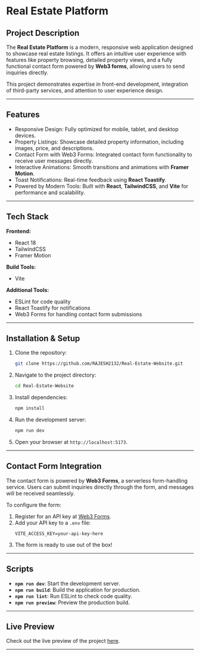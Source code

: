 # Real Estate Platform

## Project Description
The **Real Estate Platform** is a modern, responsive web application designed to showcase real estate listings. It offers an intuitive user experience with features like property browsing, detailed property views, and a fully functional contact form powered by **Web3 forms**, allowing users to send inquiries directly.

This project demonstrates expertise in front-end development, integration of third-party services, and attention to user experience design.

---

## Features
- Responsive Design: Fully optimized for mobile, tablet, and desktop devices.
- Property Listings: Showcase detailed property information, including images, price, and descriptions.
- Contact Form with Web3 Forms: Integrated contact form functionality to receive user messages directly.
- Interactive Animations: Smooth transitions and animations with **Framer Motion**.
- Toast Notifications: Real-time feedback using **React Toastify**.
- Powered by Modern Tools: Built with **React**, **TailwindCSS**, and **Vite** for performance and scalability.

---

## Tech Stack
**Frontend:**
- React 18
- TailwindCSS
- Framer Motion

**Build Tools:**
- Vite

**Additional Tools:**
- ESLint for code quality
- React Toastify for notifications
- Web3 Forms for handling contact form submissions

---

## Installation & Setup

1. Clone the repository:
   ```bash
   git clone https://github.com/RAJESH2132/Real-Estate-Website.git
   ```
2. Navigate to the project directory:
   ```bash
   cd Real-Estate-Website
   ```
3. Install dependencies:
   ```bash
   npm install
   ```
4. Run the development server:
   ```bash
   npm run dev
   ```
5. Open your browser at `http://localhost:5173`.

---

## Contact Form Integration
The contact form is powered by **Web3 Forms**, a serverless form-handling service. Users can submit inquiries directly through the form, and messages will be received seamlessly.

To configure the form:
1. Register for an API key at [Web3 Forms](https://web3forms.com/).
2. Add your API key to a `.env` file:
   ```env
   VITE_ACCESS_KEY=your-api-key-here
   ```
3. The form is ready to use out of the box!

---

## Scripts
- **`npm run dev`**: Start the development server.
- **`npm run build`**: Build the application for production.
- **`npm run lint`**: Run ESLint to check code quality.
- **`npm run preview`**: Preview the production build.

---

## Live Preview
Check out the live preview of the project [here](https://your-preview-link.com).

---
